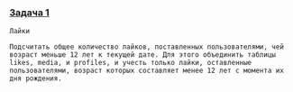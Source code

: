 ### [Задача 1](https://autotest.gb.ru/problems/166?lesson_id=386942&_ga=2.118829697.907329519.1700413879-8102908836.1699019265)

```
Лайки

Подсчитать общее количество лайков, поставленных пользователями, чей возраст меньше 12 лет к текущей дате. Для этого объединить таблицы likes, media, и profiles, и учесть только лайки, оставленные пользователями, возраст которых составляет менее 12 лет с момента их дня рождения.
```
